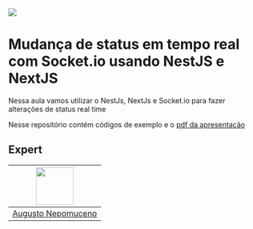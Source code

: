 <img src="https://storage.googleapis.com/golden-wind/experts-club/capa-github.svg" />

# Mudança de status em tempo real com Socket.io usando NestJS e NextJS

Nessa aula vamos utilizar o NestJs, NextJs e Socket.io para fazer alterações de status real time

Nesse repositório contém códigos de exemplo e o [pdf da apresentação](mudanca-de-status-em-tempo-real-com-socket.io-usando-nestjs-e-nextjs.pdf)

## Expert

| [<img src="https://avatars2.githubusercontent.com/u/2956310?s=460&u=0ba16a79456c2f250e7579cb388fa18c5c2d7d65&v=4" width="75px;"/>](https://github.com/augustofnl) |
| :-: |
|[Augusto Nepomuceno](https://github.com/augustofnl)|